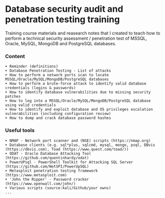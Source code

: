# Database security audit and penetration testing training

Training course materials and reasearch notes that I created to teach how to perform a technical security assessment / penetration test of MSSQL, Oracle, MySQL, MongoDB and PostgreSQL databases.

### Content
```
➤ Reminder (definitions)
➤ Database Penetration Testing - List of attacks
➤ How to perform a network ports scan to locate MSSQL/Oracle/MySQL/MongoDB/PostgreSQL databases
➤ How to perform a brute-force attack to identify valid database credentials (logins & passwords)
➤ How to identify database vulnerabilities due to missing security patches
➤ How to log into a MSSQL/Oracle/MySQL/MongoDB/PostgreSQL database using valid credentials  
➤ How to identify and exploit database and OS privileges escalation vulnerabilities (including configuration review)
➤ How to dump and crack database password hashes
```
### Useful tools
```
➤ NMAP - Network port scanner and (NSE) scripts (https://nmap.org)
➤ Database clients (e.g. sql*plus, sqlcmd, mysql, mongo, psql, DBvis (https://dbvis.com), Toad (https://www.quest.com/toad/))
➤ ODAT - Oracle Database Attacking Tool (https://github.com/quentinhardy/odat) 
➤ PowerUPsql - PowerShell Toolkit for Attacking SQL Server (https://github.com/NetSPI/PowerUpSQL) 
➤ Metasploit penetration testing framework (https://www.metasploit.com) 
➤ 'John the Ripper' - Password cracker (https://www.openwall.com/john/)
➤ Various scripts (source:kali/Github/your owns)
...
